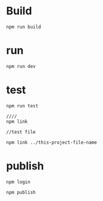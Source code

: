 # Build

```
npm run build
```

# run

```
npm run dev
```

# test

```
npm run test

////
npm link

//test file

npm link ../this-project-file-name
```

# publish

```
npm login

npm publish
```
